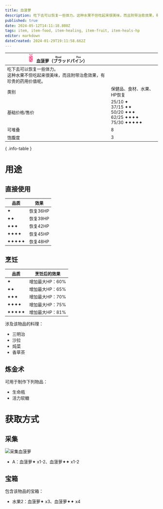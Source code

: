 ```yaml
---
title: 血菠萝
description: 吃下去可以恢复一些体力。这种水果不但吃起来很美味，而且附带治愈效果，有珍贵的药用价值呢。
published: true
date: 2024-05-12T14:11:18.808Z
tags: item, item-food, item-healing, item-fruit, item-heals-hp
editor: markdown
dateCreated: 2024-01-29T19:11:58.662Z
---
```


| <div markdown>![物品图标](/assets/global/items/blood_pine.png) <span>血菠萝（<ruby lang="ja">ブラッドパイン<rt>Blood Pine</rt></ruby>）</span></div>||
| - | - |
| 吃下去可以恢复一些体力。<br>这种水果不但吃起来很美味，而且附带治愈效果，有珍贵的药用价值呢。 ||
| 类别 | 保健品、食材、水果、HP恢复 |
| 基础价格/售价 | 25/10 ✦<br>37/15 ✦✦<br>50/20 ✦✦✦<br>62/25 ✦✦✦✦<br>75/30 ✦✦✦✦✦ |
| 可堆叠 | 8 |
| 饱腹度 | 3 |
{ .info-table }

# 用途
## 直接使用
| 品质 | 效果 |
| - | - |
| ✦ | 恢复36HP |
| ✦✦ | 恢复39HP |
| ✦✦✦ | 恢复42HP |
| ✦✦✦✦ | 恢复45HP |
| ✦✦✦✦✦ | 恢复48HP |
## 烹饪
| 品质 | 烹饪后的效果 |
| - | - |
| ✦ | 增加最大HP：60% |
| ✦✦ | 增加最大HP：65% |
| ✦✦✦ | 增加最大HP：70% |
| ✦✦✦✦ | 增加最大HP：75% |
| ✦✦✦✦✦ | 增加最大HP：81% |
涉及该物品的料理：
- 三明治
- 沙拉
- 炖菜
- 香草茶
## 炼金术
可用于制作下列物品：
- 生命瓶
- 活力软糖

# 获取方式
## 采集
![采集血菠萝](/assets/items/blood_pine/get_blood_pine.png)
- A：血菠萝✦ x1-2、血菠萝✦✦ x1-2
## 宝箱
包含该物品的宝箱：
- 水果2：血菠萝✦ x3、血菠萝✦✦ x4